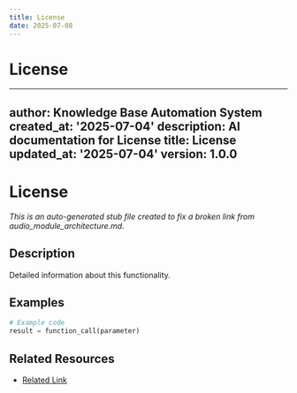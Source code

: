 ```yaml
---
title: License
date: 2025-07-08
---
```


# License

---
author: Knowledge Base Automation System
created_at: '2025-07-04'
description: AI documentation for License
title: License
updated_at: '2025-07-04'
version: 1.0.0
---

# License

*This is an auto-generated stub file created to fix a broken link from audio_module_architecture.md.*

## Description

Detailed information about this functionality.

## Examples

```python
# Example code
result = function_call(parameter)
```

## Related Resources

- [Related Link](./related_resource.md)

